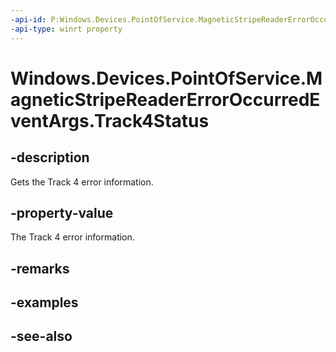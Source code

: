 ----api-id: P:Windows.Devices.PointOfService.MagneticStripeReaderErrorOccurredEventArgs.Track4Status
-api-type: winrt property
---<!-- Property syntaxpublic Windows.Devices.PointOfService.MagneticStripeReaderTrackErrorType Track4Status { get; }--># Windows.Devices.PointOfService.MagneticStripeReaderErrorOccurredEventArgs.Track4Status## -descriptionGets the Track 4 error information.## -property-valueThe Track 4 error information.## -remarks## -examples## -see-also